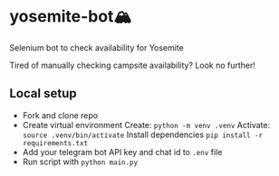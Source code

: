 # yosemite-bot🏔️

Selenium bot to check availability for Yosemite

Tired of manually checking campsite availability? Look no further!

## Local setup

- Fork and clone repo
- Create virtual environment
  Create:
  `python -m venv .venv`
  Activate:
  `source .venv/bin/activate`
  Install dependencies
  `pip install -r requirements.txt`
- Add your telegram bot API key and chat id to `.env` file
- Run script with `python main.py`
